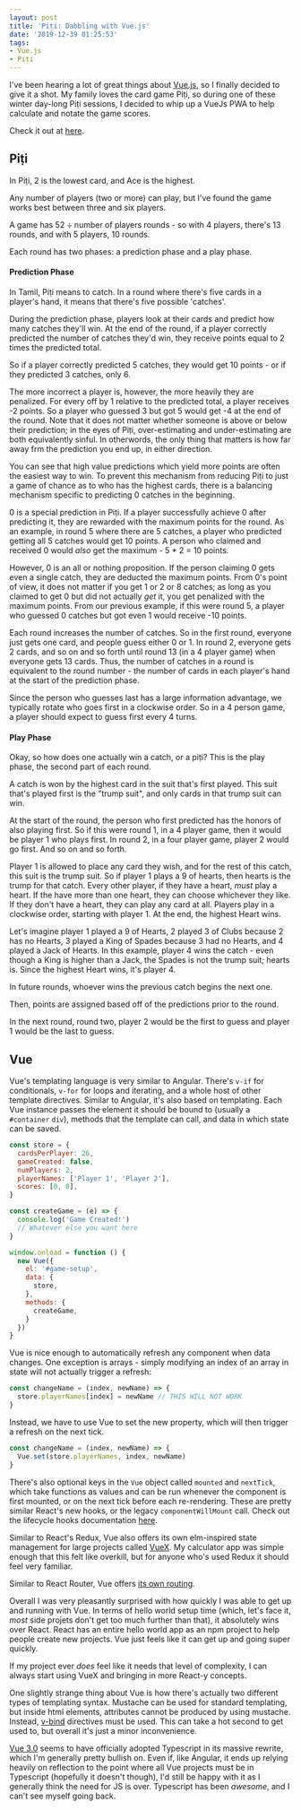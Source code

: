 ```yaml
---
layout: post
title: 'Piṭi: Dabbling with Vue.js'
date: '2019-12-39 01:25:53'
tags:
- Vue.js
- Piṭi
---
```


I've been hearing a lot of great things about [Vue.js](https://vuejs.org), so I finally decided to give it a shot. My family loves the card game Piṭi, so during one of these winter day-long Piṭi sessions, I decided to whip up a VueJs PWA to help calculate and notate the game scores.

Check it out at [here](https://boardgames.chander.app/piti).

## Piṭi

In Piṭi, 2 is the lowest card, and Ace is the highest.

Any number of players (two or more) can play, but I've found the game works best between three and six players.

A game has 52 ÷ number of players rounds - so with 4 players, there's 13 rounds, and with 5 players, 10 rounds. 

Each round has two phases: a prediction phase and a play phase.

#### Prediction Phase

In Tamil, Piṭi means to catch. In a round where there's five cards in a player's hand, it means that there's five possible 'catches'.

During the prediction phase, players look at their cards and predict how many catches they'll win. At the end of the round, if a player correctly predicted the number of catches they'd win, they receive points equal to 2 times the predicted total.

So if a player correctly predicted 5 catches, they would get 10 points - or if they predicted 3 catches, only 6.

The more incorrect a player is, however, the more heavily they are penalized. For every off by 1 relative to the predicted total, a player receives -2 points. So a player who guessed 3 but got 5 would get -4 at the end of the round. Note that it does not matter whether someone is above or below their prediction; in the eyes of Piṭi, over-estimating and under-estimating are both equivalently sinful. In otherwords, the only thing that matters is how far away frm the prediction you end up, in either direction.

You can see that high value predictions which yield more points are often the easiest way to win. To prevent this mechanism from reducing Piṭi to just a game of chance as to who has the highest cards, there is a balancing mechanism specific to predicting 0 catches in the beginning.

0 is a special prediction in Piṭi. If a player successfully achieve 0 after predicting it, they are rewarded with the maximum points for the round. As an example, in round 5 where there are 5 catches, a player who predicted getting all 5 catches would get 10 points. A person who claimed and received 0 would _also_ get the maximum - 5 * 2 = 10 points.

However, 0 is an all or nothing proposition. If the person claiming 0 gets even a single catch, they are deducted the maximum points. From 0's point of view, it does not matter if you get 1 or 2 or 8 catches; as long as you claimed to get 0 but did not actually _get_ it, you get penalized with the maximum points. From our previous example, if this were round 5, a player who guessed 0 catches but got even 1 would receive -10 points.

Each round increases the number of catches. So in the first round, everyone just gets one card, and people guess either 0 or 1. In round 2, everyone gets 2 cards, and so on and so forth until round 13 (in a 4 player game) when everyone gets 13 cards. Thus, the number of catches in a round is equivalent to the round number - the number of cards in each player's hand at the start of the prediction phase.

Since the person who guesses last has a large information advantage, we typically rotate who goes first in a clockwise order. So in a 4 person game, a player should expect to guess first every 4 turns.

#### Play Phase

Okay, so how does one actually win a catch, or a piṭi? This is the play phase, the second part of each round.

A catch is won by the highest card in the suit that's first played. This suit that's played first is the "trump suit", and only cards in that trump suit can win.

At the start of the round, the person who first predicted has the honors of also playing first. So if this were round 1, in a 4 player game, then it would be player 1 who plays first. In round 2, in a four player game, player 2 would go first. And so on and so forth.

Player 1 is allowed to place any card they wish, and for the rest of this catch, this suit is the trump suit. So if player 1 plays a 9 of hearts, then hearts is the trump for that catch. Every other player, if they have a heart, _must_ play a heart. If the have more than one heart, they can choose whichever they like. If they don't have a heart, they can play any card at all. Players play in a clockwise order, starting with player 1. At the end, the highest Heart wins.

Let's imagine player 1 played a 9 of Hearts, 2 played 3 of Clubs because 2 has no Hearts, 3 played a King of Spades because 3 had no Hearts, and 4 played a Jack of Hearts. In this example, player 4 wins the catch - even though a King is higher than a Jack, the Spades is not the trump suit; hearts is. Since the highest Heart wins, it's player 4.

In future rounds, whoever wins the previous catch begins the next one.

Then, points are assigned based off of the predictions prior to the round.

In the next round, round two, player 2 would be the first to guess and player 1 would be the last to guess.

## Vue

Vue's templating language is very similar to Angular. There's `v-if` for conditionals, `v-for` for loops and iterating, and a whole host of other template directives. Similar to Angular, it's also based on templating. Each Vue instance passes the element it should be bound to (usually a `#container` `div`), methods that the template can call, and data in which state can be saved.

```javascript
const store = {
  cardsPerPlayer: 26,
  gameCreated: false,
  numPlayers: 2,
  playerNames: ['Player 1', 'Player 2'],
  scores: [0, 0],
}

const createGame = (e) => {
  console.log('Game Created!')
  // Whatever else you want here
}

window.onload = function () {
  new Vue({
    el: '#game-setup',
    data: {
      store,
    },
    methods: {
      createGame,
    }
  })
}
```

Vue is nice enough to automatically refresh any component when data changes. One exception is arrays - simply modifying an index of an array in state will not actually trigger a refresh:

```javascript
const changeName = (index, newName) => {
  store.playerNames[index] = newName // THIS WILL NOT WORK
}
```

Instead, we have to use Vue to set the new property, which will then trigger a refresh on the next tick.

```javascript
const changeName = (index, newName) => {
  Vue.set(store.playerNames, index, newName)
}
```

There's also optional keys in the `Vue` object called `mounted` and `nextTick`, which take functions as values and can be run whenever the component is first mounted, or on the next tick before each re-rendering. These are pretty similar React's new hooks, or the legacy `componentWillMount` call. Check out the lifecycle hooks documentation [here](https://vuejs.org/v2/guide/instance.html#Instance-Lifecycle-Hooks).

Similar to React's Redux, Vue also offers its own elm-inspired state management for large projects called [VueX](https://github.com/vuejs/vuex). My calculator app was simple enough that this felt like overkill, but for anyone who's used Redux it should feel very familiar.

Similar to React Router, Vue offers [its own routing](https://vuejs.org/v2/guide/routing.html).

Overall I was very pleasantly surprised with how quickly I was able to get up and running with Vue. In terms of hello world setup time (which, let's face it, _most_ side projets don't get too much further than that), it absolutely wins over React. React has an entire hello world app as an npm project to help people create new projects. Vue just feels like it can get up and going super quickly.

If my project ever _does_ feel like it needs that level of complexity, I can always start using VueX and bringing in more React-y concepts.

One slightly strange thing about Vue is how there's actually two different types of templating syntax. Mustache can be used for standard templating, but inside html elements, attributes cannot be produced by using mustache. Instead, [v-bind](https://it.vuejs.org/v2/guide/syntax.html#Attributes) directives must be used. This can take a hot second to get used to, but overall it's just a minor inconvenience.

[Vue 3.0](https://www.vuemastery.com/blog/vue-3-start-using-it-today/) seems to have officially adopted Typescript in its massive rewrite, which I'm generally pretty bullish on. Even if, like Angular, it ends up relying heavily on reflection to the point where all Vue projects must be in Typescript (hopefully it doesn't though), I'd still be happy with it as I generally think the need for JS is over. Typescript has been _awesome_, and I can't see myself going back.